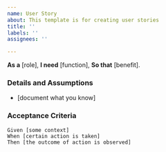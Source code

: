 ```yaml
---
name: User Story
about: This template is for creating user stories
title: ''
labels: ''
assignees: ''

---
```


**As a** [role],
**I need** [function],
**So that** [benefit].

### Details and Assumptions
* [document what you know]

### Acceptance Criteria
```gherkin
Given [some context]
When [certain action is taken]
Then [the outcome of action is observed]
